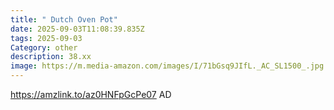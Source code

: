 ```yaml
---
title: " Dutch Oven Pot"
date: 2025-09-03T11:08:39.835Z
tags: 2025-09-03
Category: other
description: 38.xx
image: https://m.media-amazon.com/images/I/71bGsq9JIfL._AC_SL1500_.jpg
---
```

https://amzlink.to/az0HNFpGcPe07
AD